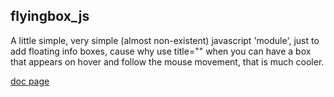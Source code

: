 ## flyingbox_js

A little simple, very simple (almost non-existent) javascript 'module', just to add floating info boxes, cause why use title="" when you can have a box that appears on hover and follow the mouse movement, that is much cooler.

[doc page](https://radiofarolnaodirecional.github.io/flyingbox_js/)
